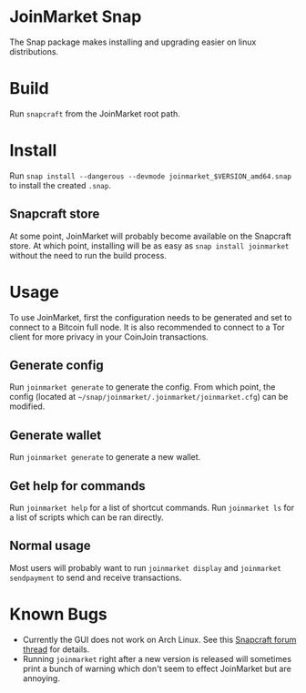 # JoinMarket Snap

The Snap package makes installing and upgrading easier on linux distributions.

# Build

Run `snapcraft` from the JoinMarket root path.

# Install

Run `snap install --dangerous --devmode joinmarket_$VERSION_amd64.snap` to install the created `.snap`.

## Snapcraft store

At some point, JoinMarket will probably become available on the Snapcraft store. At which point, installing will be as easy as `snap install joinmarket` without the need to run the build process.

# Usage

To use JoinMarket, first the configuration needs to be generated and set to connect to a Bitcoin full node. It is also recommended to connect to a Tor client for more privacy in your CoinJoin transactions.

## Generate config

Run `joinmarket generate` to generate the config. From which point, the config (located at `~/snap/joinmarket/.joinmarket/joinmarket.cfg`) can be modified.

## Generate wallet

Run `joinmarket generate` to generate a new wallet.

## Get help for commands

Run `joinmarket help` for a list of shortcut commands. Run `joinmarket ls` for a list of scripts which can be ran directly.

## Normal usage

Most users will probably want to run `joinmarket display` and `joinmarket sendpayment` to send and receive transactions.

# Known Bugs

- Currently the GUI does not work on Arch Linux. See this [Snapcraft forum thread](https://forum.snapcraft.io/t/python3-qt-application-on-arch-linux-segmentation-fault-core-dumped/15333/6) for details.
- Running `joinmarket` right after a new version is released will sometimes print a bunch of warning which don't seem to effect JoinMarket but are annoying.
